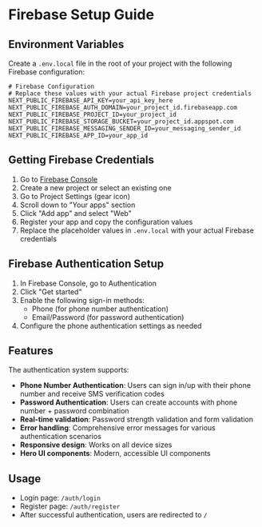 # Firebase Setup Guide

## Environment Variables

Create a `.env.local` file in the root of your project with the following Firebase configuration:

```env
# Firebase Configuration
# Replace these values with your actual Firebase project credentials
NEXT_PUBLIC_FIREBASE_API_KEY=your_api_key_here
NEXT_PUBLIC_FIREBASE_AUTH_DOMAIN=your_project_id.firebaseapp.com
NEXT_PUBLIC_FIREBASE_PROJECT_ID=your_project_id
NEXT_PUBLIC_FIREBASE_STORAGE_BUCKET=your_project_id.appspot.com
NEXT_PUBLIC_FIREBASE_MESSAGING_SENDER_ID=your_messaging_sender_id
NEXT_PUBLIC_FIREBASE_APP_ID=your_app_id
```

## Getting Firebase Credentials

1. Go to [Firebase Console](https://console.firebase.google.com/)
2. Create a new project or select an existing one
3. Go to Project Settings (gear icon)
4. Scroll down to "Your apps" section
5. Click "Add app" and select "Web"
6. Register your app and copy the configuration values
7. Replace the placeholder values in `.env.local` with your actual Firebase credentials

## Firebase Authentication Setup

1. In Firebase Console, go to Authentication
2. Click "Get started"
3. Enable the following sign-in methods:
   - Phone (for phone number authentication)
   - Email/Password (for password authentication)
4. Configure the phone authentication settings as needed

## Features

The authentication system supports:

- **Phone Number Authentication**: Users can sign in/up with their phone number and receive SMS verification codes
- **Password Authentication**: Users can create accounts with phone number + password combination
- **Real-time validation**: Password strength validation and form validation
- **Error handling**: Comprehensive error messages for various authentication scenarios
- **Responsive design**: Works on all device sizes
- **Hero UI components**: Modern, accessible UI components

## Usage

- Login page: `/auth/login`
- Register page: `/auth/register`
- After successful authentication, users are redirected to `/` 